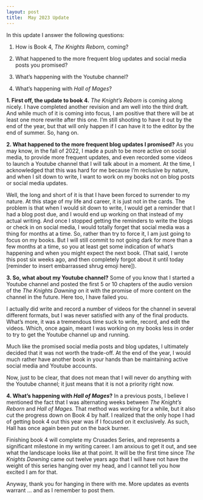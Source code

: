 ```yaml
---
layout: post
title:  May 2023 Update
---
```

In this update I answer the following questions:

1. How is Book 4, _The Knights Reborn,_ coming?

2. What happened to the more frequent blog updates and social media posts you promised?

3. What’s happening with the Youtube channel?

4. What’s happening with _Hall of Mages_?
<!--more-->


**1. First off, the update to book 4.** _The Knight’s Reborn_ is coming along nicely. I have completed another revision and am well into the third draft. And while much of it is coming into focus, I am positive that there will be at least one more rewrite after this one. I’m still shooting to have it out by the end of the year, but that will only happen if I can have it to the editor by the end of summer. So, hang on.

**2. What happened to the more frequent blog updates I promised?** As you may know, in the fall of 2022, I made a push to be more active on social media, to provide more frequent updates, and even recorded some videos to launch a Youtube channel that I will talk about in a moment. At the time, I acknowledged that this was hard for me because I’m reclusive by nature, and when I sit down to write, I want to work on my books not on blog posts or social media updates.

Well, the long and short of it is that I have been forced to surrender to my nature. At this stage of my life and career, it is just not in the cards. The problem is that when I would sit down to write, I would get a reminder that I had a blog post due, and I would end up working on that instead of my actual writing. And once I stopped getting the reminders to write the blogs or check in on social media, I would totally forget that social media was a thing for months at a time. So, rather than try to force it, I am just going to focus on my books. But I will still commit to not going dark for more than a few months at a time, so you at least get some indication of what’s happening and when you might expect the next book. (That said, I wrote this post six weeks ago, and then completely forgot about it until today [reminder to insert embarrassed shrug emoji here]).

**3. So, what about my Youtube channel?** Some of you know that I started a Youtube channel and posted the first 5 or 10 chapters of the audio version of the _The Knights Dawning_ on it with the promise of more content on the channel in the future. Here too, I have failed you.

I actually did write and record a number of videos for the channel in several different formats, but I was never satisfied with any of the final products. What’s more, it was a tremendous time suck to write, record, and edit the videos. Which, once again, meant I was working on my books less in order to try to get the Youtube channel up and running. 

Much like the promised social media posts and blog updates, I ultimately decided that it was not worth the trade-off. At the end of the year, I would much rather have another book in your hands than be maintaining active social media and Youtube accounts. 

Now, just to be clear, that does not mean that I will never do anything with the Youtube channel; it just means that it is not a priority right now.

**4. What’s happening with _Hall of Mages_?** In a previous posts, I believe I mentioned the fact that I was alternating weeks between _The Knight’s Reborn_ and _Hall of Mages._ That method was working for a while, but it also cut the progress down on Book 4 by half. I realized that the only hope I had of getting book 4 out this year was if I focused on it exclusively. As such, Hall has once again been put on the back burner. 

Finishing book 4 will complete my Crusades Series, and represents a significant milestone in my writing career. I am anxious to get it out, and see what the landscape looks like at that point. It will be the first time since _The Knights Dawning_ came out twelve years ago that I will have not have the weight of this series hanging over my head, and I cannot tell you how excited I am for that. 

Anyway, thank you for hanging in there with me. More updates as events warrant … and as I remember to post them.
